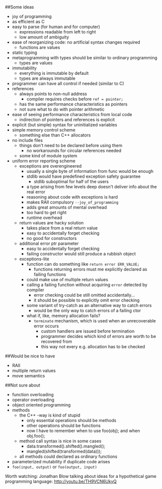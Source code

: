 ##Some ideas
- joy of programming
- as efficient as C
- easy to parse (for human and for computer)
	- expressions readable from left to right
	- low amount of ambiguity
- ease of reorganizing code: no artificial syntax changes required
	- functions are values
- static typing
- metaprogramming with types should be similar to ordinary programming
	- types are values
- immutability
	- everything is immutable by default
	- types are always immutable
- programmer can have all control if needed (similar to C)
- references
	- always points to non-null address
		- compiler requires checks before `ref = pointer;`
	- has the same performance characteristics as pointers
	- not sure what to do with pointer arithmetic
- ease of seeing performance characteristics from local code
	- indirection of pointers and references is explicit
- explicit (but simple) syntax for uninitialized variables
- simple memory control scheme
	- something else than C++ allocators
- no include files
	- things don't need to be declared before using them
		- no workarounds for circular references needed
	- some kind of module system
- uniform error reporting scheme
	- exceptions are overengineered
		- usually a single byte of information from func would be enough
		- stdlib would have predefined exception safety guarantee
			- stdlib suboptimal for half of the users
		- a type arising from few levels deep doesn't deliver info about the real error
		- reasoning about code with exceptions is hard
		- makes RAII compulsory `--joy_of_programming`
		- adds great amounts of mental overhead
		- too hard to get right
		- runtime overhead
	- return values are hacky solution
		- takes place from a real return value
		- easy to accidentally forget checking
		- no good for constructors
	- additional error ptr parameter
		- easy to accidentally forget checking
		- failing constructor would still produce a rubbish object
	- exceptions-lite
		- function can do something like `return error ERR_VALUE;`
			- functions returning errors must me explicitly declared as failing functions
		- could make use of multiple return values
		- calling a failing function without acquiring `error` detected by compiler
			- error checking could be still omitted accidentally...
			- it should be possible to explicitly omit error checking
		- some variant of try-catch as an alternative way to catch errors
			- would be the only way to catch errors of a failing ctor
		- what if, like, memory allocation fails?
			- `terminate` mechanism, which is used when an unrecoverable error occurs
				- custom handlers are issued before termination
				- programmer decides which kind of errors are worth to be recovered from
				- this way not every e.g. allocation has to be checked

##Would be nice to have
- RAII
- multiple return values
- move semantics

##Not sure about
- function overloading
- operator overloading
- object oriented programming
- methods
	- the C++ -way is kind of stupid
		- only essential operations should be methods
		- other operations should be functions
		- now I have to remember when to use foo(obj); and when obj.foo();
	- method call syntax is nice in some cases
		- data.transformed().shifted().mangled();
		- mangled(shifted(transformed(data)));
	- all methods could declared as ordinary functions
- parameterized mutability if duplicate code arises
- `foo(input, output)` or `foo(output, input)`

Worth watching: Jonathan Blow talking about ideas for a hypothetical game programming language: http://youtu.be/TH9VCN6UkyQ
